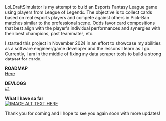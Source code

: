 LoLDraftSimulator is my attempt to build an Esports Fantasy League game using players from League of Legends. The objective is to collect cards based on real esports players and compete against others in Pick-Ban matches similar to the professional scene. Odds favor card compositions that best align with the player's individual performances and synergies with their best champions, past teammates, etc. 

I started this project in November 2024 in an effort to showcase my abilities as a software engineer/game developer and the lessons I learn as I go. Currently, I am in the middle of fixing my data scraper tools to build a strong dataset for cards. 

<b>ROADMAP</b>
<br>
[Here](https://www.notion.so/LoLDraftSimulator-Roadmap-1de9f96c2cf7806e8635f00224dfcae4?pvs=4)

<b>DEVLOGS</b>
<br>
[#1](https://resonant-moonstone-796.notion.site/LoLDraftSimulator-Log-1-Catchup-1d09f96c2cf780c4bd2cc54e7f186dd9)

<b>What I have so far</b>
<br>
[![IMAGE ALT TEXT HERE](https://img.youtube.com/vi/UlXv9V27_ng/0.jpg)](https://www.youtube.com/watch?v=UlXv9V27_ng)

Thank you for coming and I hope to see you again soon with more updates!
